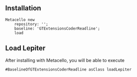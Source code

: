 
## Installation

```st
Metacello new
	repository: '';
	baseline: 'GTExtensionsCoderReadline';
	load
```

## Load Lepiter

After installing with Metacello, you will be able to execute

```
#BaselineOfGTExtensionsCoderReadline asClass loadLepiter
```
